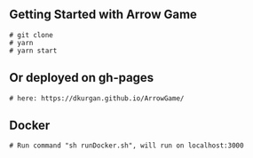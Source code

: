 ## Getting Started with Arrow Game 
    # git clone 
    # yarn 
    # yarn start 
## Or deployed on gh-pages 
    # here: https://dkurgan.github.io/ArrowGame/ 
## Docker 
    # Run command "sh runDocker.sh", will run on localhost:3000
    
    